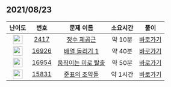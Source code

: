 ## 2021/08/23
| 난이도 | 번호 | 문제 이름 | 소요시간 | 풀이 
|:------:|:----:|:---------:|:------:|:------:|
| <img height="25px" width="25px" src="https://static.solved.ac/tier_small/6.svg"/> | [2417](https://www.acmicpc.net/problem/2417) | [정수 제곱근](https://www.acmicpc.net/problem/2417) | 약 10분 | [바로가기](https://github.com/MinsangKong/DailyProblem/blob/main/08-23/1.py)| 
| <img height="25px" width="25px" src="https://static.solved.ac/tier_small/9.svg"/> | [16926](https://www.acmicpc.net/problem/16926) | [배열 돌리기 1](https://www.acmicpc.net/problem/16926) | 약 40분 | [바로가기](https://github.com/MinsangKong/DailyProblem/blob/main/08-23/2-1.py)|
| <img height="25px" width="25px" src="https://static.solved.ac/tier_small/12.svg"/> | [16954](https://www.acmicpc.net/problem/16954) | [움직이는 미로 탈출](https://www.acmicpc.net/problem/16954) | 약 50분 | [바로가기](https://github.com/MinsangKong/DailyProblem/blob/main/08-23/3-1.py)| 
| <img height="25px" width="25px" src="https://static.solved.ac/tier_small/13.svg"/> | [15831](https://www.acmicpc.net/problem/15831) | [준표의 조약돌](https://www.acmicpc.net/problem/15831) | 약 1시간 | [바로가기](https://github.com/MinsangKong/DailyProblem/blob/main/08-23/4-1.py)|